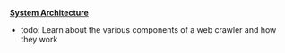 ​														<u>**System Architecture**</u> 

- todo: Learn about the various components of a web crawler and how they work